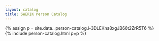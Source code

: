 ```yaml
---
layout: catalog
title: SWERIK Person Catalog
---
```

{% assign p = site.data._person-catalog.i-3DLEKns8xgJB66t2ZrR5T6 %}
{% include person-catalog.html p=p %}


